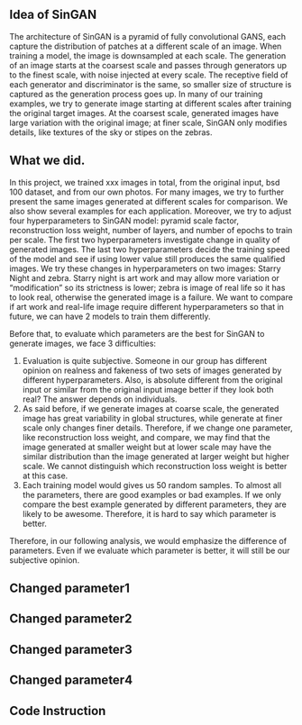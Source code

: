 ## Idea of SinGAN

The architecture of SinGAN is a pyramid of fully convolutional GANS, each capture the distribution of patches at a different scale of an image. When training a model, the image is downsampled at each scale. The generation of an image starts at the coarsest scale and passes through generators up to the finest scale, with noise injected at every scale. The receptive field of each generator and discriminator is the same, so smaller size of structure is captured as the generation process goes up. In many of our training examples, we try to generate image starting at different scales after training the original target images. At the coarsest scale, generated images have large variation with the original image; at finer scale, SinGAN only modifies details, like textures of the sky or stipes on the zebras. 

## What we did.

In this project, we trained xxx images in total, from the original input, bsd 100 dataset, and from our own photos. For many images, we try to further present the same images generated at different scales for comparison. We also show several examples for each application. Moreover, we try to adjust four hyperparameters to SinGAN model: pyramid scale factor, reconstruction loss weight, number of layers, and number of epochs to train per scale. The first two hyperparameters investigate change in quality of generated images. The last two hyperparameters decide the training speed of the model and see if using lower value still produces the same qualified images. We try these changes in hyperparameters on two images: Starry Night and zebra. Starry night is art work and may allow more variation or “modification” so its strictness is lower; zebra is image of real life so it has to look real, otherwise the generated image is a failure. We want to compare if art work and real-life image require different hyperparameters so that in future, we can have 2 models to train them differently.

Before that, to evaluate which parameters are the best for SinGAN to generate images, we face 3 difficulties:

1.	Evaluation is quite subjective. Someone in our group has different opinion on realness and fakeness of two sets of images generated by different hyperparameters. Also, is absolute different from the original input or similar from the original input image better if they look both real? The answer depends on individuals.
2.	As said before, if we generate images at coarse scale, the generated image has great variability in global structures, while generate at finer scale only changes finer details. Therefore, if we change one parameter, like reconstruction loss weight, and compare, we may find that the image generated at smaller weight but at lower scale may have the similar distribution than the image generated at larger weight but higher scale. We cannot distinguish which reconstruction loss weight is better at this case.
3.	Each training model would gives us 50 random samples. To almost all the parameters, there are good examples or bad examples. If we only compare the best example generated by different parameters, they are likely to be awesome. Therefore, it is hard to say which parameter is better.

Therefore, in our following analysis, we would emphasize the difference of parameters. Even if we evaluate which parameter is better, it will still be our subjective opinion.

## Changed parameter1

## Changed parameter2

## Changed parameter3

## Changed parameter4

## Code Instruction
